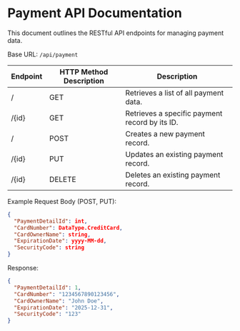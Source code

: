 # Payment API Documentation

This document outlines the RESTful API endpoints for managing payment data.

Base URL: `/api/payment`

| Endpoint | HTTP Method	Description | Description |
|----------|-------------------------|-------------|
| /        | GET                     | Retrieves a list of all payment data.            |
| /{id}    | GET                     | Retrieves a specific payment record by its ID.            |
| /        | POST                    | Creates a new payment record.            |
| /{id}    | PUT                     | Updates an existing payment record.            |
| /{id}    | DELETE                  | Deletes an existing payment record.            |

Example Request Body (POST, PUT):

```JSON
{
  "PaymentDetailId": int,
  "CardNumber": DataType.CreditCard,
  "CardOwnerName": string,
  "ExpirationDate": yyyy-MM-dd,
  "SecurityCode": string
}
```

Response:

```JSON
{
  "PaymentDetailId": 1,
  "CardNumber": "1234567890123456",
  "CardOwnerName": "John Doe",
  "ExpirationDate": "2025-12-31",
  "SecurityCode": "123"
}
```